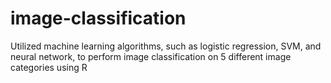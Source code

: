 # image-classification
Utilized machine learning algorithms, such as logistic regression, SVM, and neural network, to perform image classification on 5 different image categories using R 
